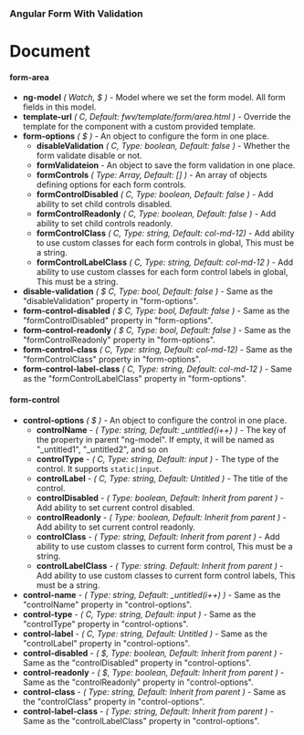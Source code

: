 ### Angular Form With Validation

# Document

#### form-area
* **ng-model** *( Watch, $ )* - Model where we set the form model. All form fields in this model. 
* **template-url** *( C, Default: fwv/template/form/area.html )* - Override the template for the component with a custom provided template.
* **form-options** *( $ )* - An object to configure the form in one place.
    * **disableValidation** *( C, Type: boolean, Default: false )* - Whether the form validate disable or not.
    * **formValidateion** - An object to save the form validation in one place.
    * **formControls** *( Type: Array, Default: [] )* - An array of objects defining options for each form controls.
    * **formControlDisabled** *( C, Type: boolean, Default: false )* - Add ability to set child controls disabled.
    * **formControlReadonly** *( C, Type: boolean, Default: false )* - Add ability to set child controls readonly.
    * **formControlClass** *( C, Type: string, Default: col-md-12)* - Add ability to use custom classes for each form controls in global, This must be a string.
    * **formControlLabelClass** *( C, Type: string, Default: col-md-12 )* - Add ability to use custom classes for each form control labels in global, This must be a string.
* **disable-validation** *( $ C, Type: bool, Default: false )* - Same as the "disableValidation" property in "form-options".
* **form-control-disabled** *( $ C, Type: bool, Default: false )* - Same as the "formControlDisabled" property in "form-options".
* **form-control-readonly** *( $ C, Type: bool, Default: false )* - Same as the "formControlReadonly" property in "form-options".
* **form-control-class** *( C, Type: string, Default: col-md-12)* - Same as the "formControlClass" property in "form-options".
* **form-control-label-class** *( C, Type: string, Default: col-md-12 )* - Same as the "formControlLabelClass" property in "form-options".

#### form-control
* **control-options** *( $ )* - An object to configure the control in one place.
   * **controlName** - *( Type: string, Default: _untitled{i++} )* - The key of the property in parent "ng-model". If empty, it will be named as "_untitled1", "_untitled2", and so on
   * **controlType** - *( C, Type: string, Default: input )* - The type of the control. It supports `static|input`.
   * **controlLabel** - *( C, Type: string, Default: Untitled )* - The title of the control.
   * **controlDisabled** - *( Type: boolean, Default: Inherit from parent )* - Add ability to set current control disabled.
   * **controlReadonly** - *( Type: boolean, Default: Inherit from parent )* - Add ability to set current control readonly.
   * **controlClass** - *( Type: string, Default: Inherit from parent )* - Add ability to use custom classes to current form control, This must be a string.
   * **controlLabelClass** - *( Type: string. Default: Inherit from parent )* - Add ability to use custom classes to current form control labels, This must be a string.
* **control-name** - *( Type: string, Default: _untitled(i++) )* - Same as the "controlName" property in "control-options".
* **control-type** - *( C, Type: string, Default: input )* - Same as the "controlType" property in "control-options".
* **control-label** - *( C, Type: string, Default: Untitled )* - Same as the "controlLabel" property in "control-options".
* **control-disabled** - *( $, Type: boolean, Default: Inherit from parent )* - Same as the "controlDisabled" property in "control-options".
* **control-readonly** - *( $, Type: boolean, Default: Inherit from parent )* - Same as the "controlReadonly" property in "control-options".
* **control-class** - *( Type: string, Default: Inherit from parent )* - Same as the "controlClass" property in "control-options".
* **control-label-class** - *( Type: string, Default: Inherit from parent )* - Same as the "controlLabelClass" property in "control-options".
